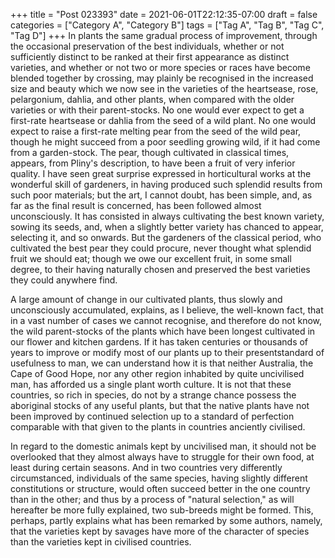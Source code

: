 +++
title = "Post 023393"
date = 2021-06-01T22:12:35-07:00
draft = false
categories = ["Category A", "Category B"]
tags = ["Tag A", "Tag B", "Tag C", "Tag D"]
+++
In plants the same gradual process of improvement, through the occasional preservation of the best individuals, whether or not sufficiently distinct to be ranked at their first appearance as distinct varieties, and whether or not two or more species or races have become blended together by crossing, may plainly be recognised in the increased size and beauty which we now see in the varieties of the heartsease, rose, pelargonium, dahlia, and other plants, when compared with the older varieties or with their parent-stocks. No one would ever expect to get a first-rate heartsease or dahlia from the seed of a wild plant. No one would expect to raise a first-rate melting pear from the seed of the wild pear, though he might succeed from a poor seedling growing wild, if it had come from a garden-stock. The pear, though cultivated in classical times, appears, from Pliny's description, to have been a fruit of very inferior quality. I have seen great surprise expressed in horticultural works at the wonderful skill of gardeners, in having produced such splendid results from such poor materials; but the art, I cannot doubt, has been simple, and, as far as the final result is concerned, has been followed almost unconsciously. It has consisted in always cultivating the best known variety, sowing its seeds, and, when a slightly better variety has chanced to appear, selecting it, and so onwards. But the gardeners of the classical period, who cultivated the best pear they could procure, never thought what splendid fruit we should eat; though we owe our excellent fruit, in some small degree, to their having naturally chosen and preserved the best varieties they could anywhere find.

A large amount of change in our cultivated plants, thus slowly and unconsciously accumulated, explains, as I believe, the well-known fact, that in a vast number of cases we cannot recognise, and therefore do not know, the wild parent-stocks of the plants which have been longest cultivated in our flower and kitchen gardens. If it has taken centuries or thousands of years to improve or modify most of our plants up to their presentstandard of usefulness to man, we can understand how it is that neither Australia, the Cape of Good Hope, nor any other region inhabited by quite uncivilised man, has afforded us a single plant worth culture. It is not that these countries, so rich in species, do not by a strange chance possess the aboriginal stocks of any useful plants, but that the native plants have not been improved by continued selection up to a standard of perfection comparable with that given to the plants in countries anciently civilised.

In regard to the domestic animals kept by uncivilised man, it should not be overlooked that they almost always have to struggle for their own food, at least during certain seasons. And in two countries very differently circumstanced, individuals of the same species, having slightly different constitutions or structure, would often succeed better in the one country than in the other; and thus by a process of "natural selection," as will hereafter be more fully explained, two sub-breeds might be formed. This, perhaps, partly explains what has been remarked by some authors, namely, that the varieties kept by savages have more of the character of species than the varieties kept in civilised countries.
